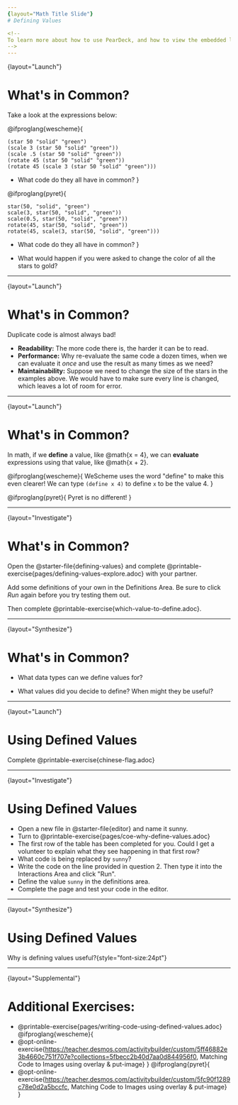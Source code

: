 ```yaml
---
{layout="Math Title Slide"}
# Defining Values

<!--
To learn more about how to use PearDeck, and how to view the embedded links on these slides without going into present mode visit https://help.peardeck.com/en
-->
---
```

{layout="Launch"}
# What's in Common? 

Take a look at the expressions below:

@ifproglang{wescheme}{

```
(star 50 "solid" "green")
(scale 3 (star 50 "solid" "green"))
(scale .5 (star 50 "solid" "green"))
(rotate 45 (star 50 "solid" "green"))
(rotate 45 (scale 3 (star 50 "solid" "green")))
```
- What code do they all have in common?
}

@ifproglang{pyret}{
```
star(50, "solid", "green")
scale(3, star(50, "solid", "green"))
scale(0.5, star(50, "solid", "green"))
rotate(45, star(50, "solid", "green"))
rotate(45, scale(3, star(50, "solid", "green")))
```
- What code do they all have in common?
}

- What would happen if you were asked to change the color of all the stars to gold?

---
{layout="Launch"}
# What's in Common? 

Duplicate code is almost always bad! 

- __Readability:__ The more code there is, the harder it can be to read.
- __Performance:__ Why re-evaluate the same code a dozen times, when we can evaluate it _once_ and use the result as many times as we need?
- __Maintainability:__ Suppose we need to change the size of the stars in the examples above. We would have to make sure every line is changed, which leaves a lot of room for error.

---
{layout="Launch"}
# What's in Common? 

In math, if we **define** a value, like @math{x = 4}, we can **evaluate** expressions using that value, like @math{x + 2}.

@ifproglang{wescheme}{
WeScheme uses the word "define" to make this even clearer! We can type `(define x 4)` to define `x` to be the value 4.
}

@ifproglang{pyret}{
Pyret is no different!
} 

---
{layout="Investigate"}
# What's in Common? 

Open the @starter-file{defining-values} and complete @printable-exercise{pages/defining-values-explore.adoc} with your partner.

Add some definitions of your own in the Definitions Area. Be sure to click *Run* again before you try testing them out.

Then complete @printable-exercise{which-value-to-define.adoc}.

---
{layout="Synthesize"}
# What's in Common? 

- What data types can we define values for?

- What values did you decide to define? When might they be useful?

<!--
What data types can we define values for?
_All of them - Number, String, Image_
-->
---
{layout="Launch"}
# Using Defined Values

Complete @printable-exercise{chinese-flag.adoc}

<!--
It will direct them to open the @starter-file{flags-china} once they complete the first half of the questions on the page.
-->

---
{layout="Investigate"}
# Using Defined Values

- Open a new file in @starter-file{editor} and name it sunny.
- Turn to @printable-exercise{pages/coe-why-define-values.adoc}
- The first row of the table has been completed for you. Could I get a volunteer to explain what they see happening in that first row?
- What code is being replaced by `sunny`? 
- Write the code on the line provided in question 2. Then type it into the Interactions Area and click "Run".
- Define the value `sunny` in the definitions area.
- Complete the page and test your code in the editor.

<!--
The code for sunny is @show{(code '(radial-star 30 20 50 "solid" "yellow"))}
-->

---
{layout="Synthesize"}
# Using Defined Values

Why is defining values useful?{style="font-size:24pt"}

---
{layout="Supplemental"}
# Additional Exercises:

* @printable-exercise{pages/writing-code-using-defined-values.adoc}
@ifproglang{wescheme}{
* @opt-online-exercise{https://teacher.desmos.com/activitybuilder/custom/5ff46882e3b4660c751f707e?collections=5fbecc2b40d7aa0d844956f0, Matching Code to Images using overlay & put-image}
}
@ifproglang{pyret}{
* @opt-online-exercise{https://teacher.desmos.com/activitybuilder/custom/5fc90f1289c78e0d2a5bccfc, Matching Code to Images using overlay & put-image}
}